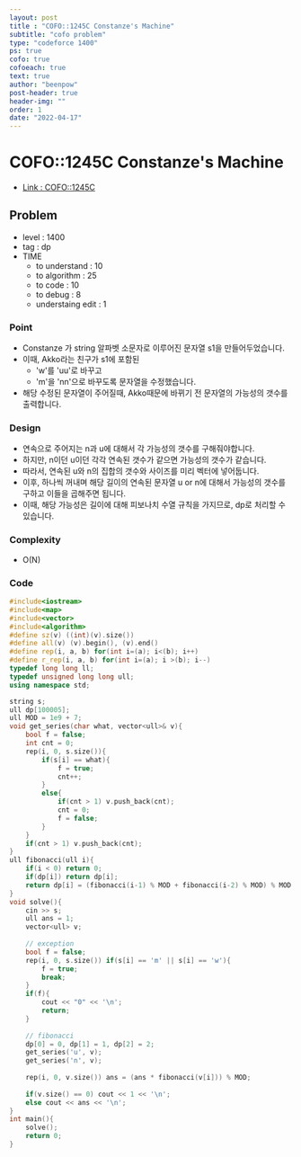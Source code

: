 ```yaml
---
layout: post
title : "COFO::1245C Constanze's Machine"
subtitle: "cofo problem"
type: "codeforce 1400"
ps: true
cofo: true
cofoeach: true
text: true
author: "beenpow"
post-header: true
header-img: ""
order: 1
date: "2022-04-17"
---
```

# COFO::1245C Constanze's Machine
- [Link : COFO::1245C](https://codeforces.com/problemset/problem/1245/C)


## Problem 

- level : 1400
- tag : dp
- TIME
  - to understand    : 10
  - to algorithm     : 25
  - to code          : 10
  - to debug         : 8
  - understaing edit : 1

### Point
- Constanze 가 string 알파벳 소문자로 이루어진 문자열 s1을 만들어두었습니다.
- 이때, Akko라는 친구가 s1에 포함된 
  - 'w'를 'uu'로 바꾸고
  - 'm'을 'nn'으로 바꾸도록 문자열을 수정했습니다.
- 해당 수정된 문자열이 주어질때, Akko때문에 바뀌기 전 문자열의 가능성의 갯수를 출력합니다.

### Design
- 연속으로 주어지는 n과 u에 대해서 각 가능성의 갯수를 구해줘야합니다.
- 하지만, n이던 u이던 각각 연속된 갯수가 같으면 가능성의 갯수가 같습니다.
- 따라서, 연속된 u와 n의 집합의 갯수와 사이즈를 미리 벡터에 넣어둡니다.
- 이후, 하나씩 꺼내며 해당 길이의 연속된 문자열 u or n에 대해서 가능성의 갯수를 구하고 이들을 곱해주면 됩니다.
- 이때, 해당 가능성은 길이에 대해 피보나치 수열 규칙을 가지므로, dp로 처리할 수 있습니다.

### Complexity
- O(N)

### Code

```cpp
#include<iostream>
#include<map>
#include<vector>
#include<algorithm>
#define sz(v) ((int)(v).size())
#define all(v) (v).begin(), (v).end()
#define rep(i, a, b) for(int i=(a); i<(b); i++)
#define r_rep(i, a, b) for(int i=(a); i >(b); i--)
typedef long long ll;
typedef unsigned long long ull;
using namespace std;

string s;
ull dp[100005];
ull MOD = 1e9 + 7;
void get_series(char what, vector<ull>& v){
    bool f = false;
    int cnt = 0;
    rep(i, 0, s.size()){
        if(s[i] == what){
            f = true;
            cnt++;
        }
        else{
            if(cnt > 1) v.push_back(cnt);
            cnt = 0;
            f = false;
        }
    }
    if(cnt > 1) v.push_back(cnt);
}
ull fibonacci(ull i){
    if(i < 0) return 0;
    if(dp[i]) return dp[i];
    return dp[i] = (fibonacci(i-1) % MOD + fibonacci(i-2) % MOD) % MOD;
}
void solve(){
    cin >> s;
    ull ans = 1;
    vector<ull> v;
    
    // exception
    bool f = false;
    rep(i, 0, s.size()) if(s[i] == 'm' || s[i] == 'w'){
        f = true;
        break;
    }
    if(f){
        cout << "0" << '\n';
        return;
    }
    
    // fibonacci
    dp[0] = 0, dp[1] = 1, dp[2] = 2;
    get_series('u', v);
    get_series('n', v);
    
    rep(i, 0, v.size()) ans = (ans * fibonacci(v[i])) % MOD;
    
    if(v.size() == 0) cout << 1 << '\n';
    else cout << ans << '\n';
}
int main(){
    solve();
    return 0;
}
```
